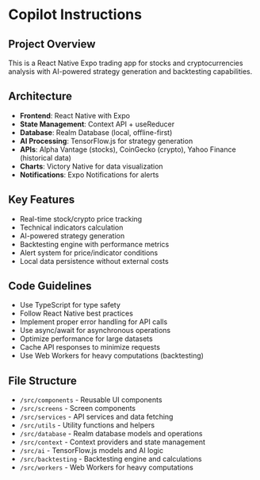 # Copilot Instructions

<!-- Use this file to provide workspace-specific custom instructions to Copilot. For more details, visit https://code.visualstudio.com/docs/copilot/copilot-customization#_use-a-githubcopilotinstructionsmd-file -->

## Project Overview
This is a React Native Expo trading app for stocks and cryptocurrencies analysis with AI-powered strategy generation and backtesting capabilities.

## Architecture
- **Frontend**: React Native with Expo
- **State Management**: Context API + useReducer
- **Database**: Realm Database (local, offline-first)
- **AI Processing**: TensorFlow.js for strategy generation
- **APIs**: Alpha Vantage (stocks), CoinGecko (crypto), Yahoo Finance (historical data)
- **Charts**: Victory Native for data visualization
- **Notifications**: Expo Notifications for alerts

## Key Features
- Real-time stock/crypto price tracking
- Technical indicators calculation
- AI-powered strategy generation
- Backtesting engine with performance metrics
- Alert system for price/indicator conditions
- Local data persistence without external costs

## Code Guidelines
- Use TypeScript for type safety
- Follow React Native best practices
- Implement proper error handling for API calls
- Use async/await for asynchronous operations
- Optimize performance for large datasets
- Cache API responses to minimize requests
- Use Web Workers for heavy computations (backtesting)

## File Structure
- `/src/components` - Reusable UI components
- `/src/screens` - Screen components
- `/src/services` - API services and data fetching
- `/src/utils` - Utility functions and helpers
- `/src/database` - Realm database models and operations
- `/src/context` - Context providers and state management
- `/src/ai` - TensorFlow.js models and AI logic
- `/src/backtesting` - Backtesting engine and calculations
- `/src/workers` - Web Workers for heavy computations
